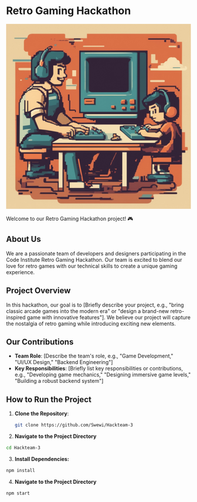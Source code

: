 # Retro Gaming Hackathon

![Retro Gaming Hackathon Logo](assets/images/hackathonimage.jpg)

Welcome to our Retro Gaming Hackathon project! 🎮

## About Us

We are a passionate team of developers and designers participating in the Code Institute Retro Gaming Hackathon. Our team is excited to blend our love for retro games with our technical skills to create a unique gaming experience.

## Project Overview

In this hackathon, our goal is to [Briefly describe your project, e.g., "bring classic arcade games into the modern era" or "design a brand-new retro-inspired game with innovative features"]. We believe our project will capture the nostalgia of retro gaming while introducing exciting new elements.

## Our Contributions

- **Team Role**: [Describe the team's role, e.g., "Game Development," "UI/UX Design," "Backend Engineering"]
- **Key Responsibilities**: [Briefly list key responsibilities or contributions, e.g., "Developing game mechanics," "Designing immersive game levels," "Building a robust backend system"]

## How to Run the Project

1. **Clone the Repository**:
   ```bash
   git clone https://github.com/Swewi/Hackteam-3
2. **Navigate to the Project Directory**
  ```bash
  cd Hackteam-3
  ```
  
3. **Install Dependencies:**
  ```bash
  npm install
  ```
4. **Navigate to the Project Directory**
  ```bash
  npm start
  ```
